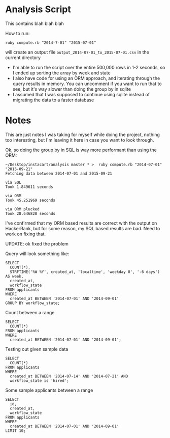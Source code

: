 # Analysis Script
This contains blah blah blah

How to run:
```
ruby compute.rb "2014-7-01" "2015-07-01"
```
will create an output file `output_2014-07-01_to_2015-07-01.csv` in the current
directory

- I'm able to run the script over the entire 500,000 rows in 1-2 seconds, so I
  ended up sorting the array by week and state
- I also have code for using an ORM approach, and iterating through the query
  results in memory.  You can uncomment if you want to run that to see, but
  it's way slower than doing the group by in sqlite
- I assumed that I was supposed to continue using sqlite instead of migrating
  the data to a faster database

# Notes
This are just notes I was taking for myself while doing the project, nothing
too interesting, but I'm leaving it here in case you want to look through.

Ok, so doing the group by in SQL is way more performant than using the ORM:
```
~/Desktop/instacart/analysis master * >  ruby compute.rb "2014-07-01" "2015-09-21"
Fetching data between 2014-07-01 and 2015-09-21

via SQL
Took 1.849611 seconds

via ORM
Took 45.251969 seconds

via ORM plucked
Took 28.646828 seconds
```
I've confirmed that my ORM based results are correct with the output on
HackerRank, but for some reason, my SQL based results are bad.  Need to
work on fixing that.

UPDATE: ok fixed the problem

Query will look something like:
```
SELECT
  COUNT(*),
  STRFTIME('%W %Y', created_at, 'localtime', 'weekday 0', '-6 days') AS week,
  created_at,
  workflow_state
FROM applicants
WHERE
  created_at BETWEEN '2014-07-01' AND '2014-09-01'
GROUP BY workflow_state;
```

Count between a range
```
SELECT
  COUNT(*)
FROM applicants
WHERE
  created_at BETWEEN '2014-07-01' AND '2014-09-01';
```

Testing out given sample data
```
SELECT
  COUNT(*)
FROM applicants
WHERE
  created_at BETWEEN '2014-07-14' AND '2014-07-21' AND
  workflow_state is 'hired';
```

Some sample applicants between a range
```
SELECT
  id,
  created_at,
  workflow_state
FROM applicants
WHERE
  created_at BETWEEN '2014-07-01' AND '2014-09-01'
LIMIT 10;
```
